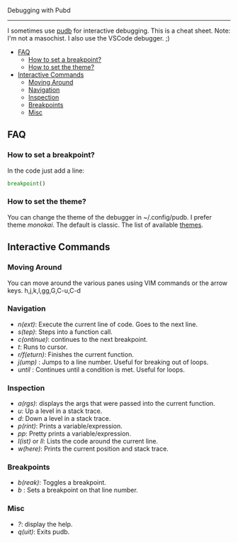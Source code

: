 Debugging with Pubd

---

I sometimes use [pudb](https://github.com/inducer/pudb) for interactive debugging. 
This is a cheat sheet. Note: I'm not a masochist. I also use the VSCode debugger. ;) 

- [FAQ](#faq)
  - [How to set a breakpoint?](#how-to-set-a-breakpoint)
  - [How to set the theme?](#how-to-set-the-theme)
- [Interactive Commands](#interactive-commands)
  - [Moving Around](#moving-around)
  - [Navigation](#navigation)
  - [Inspection](#inspection)
  - [Breakpoints](#breakpoints)
  - [Misc](#misc)

## FAQ

### How to set a breakpoint?

In the code just add a line:

```python
breakpoint()
```

### How to set the theme?

You can change the theme of the debugger in ~/.config/pudb.
I prefer theme _monokai_. The default is classic.
The list of available [themes](https://github.com/inducer/pudb/blob/main/pudb/theme.py).

## Interactive Commands

### Moving Around

You can move around the various panes using VIM commands or the arrow keys.
h,j,k,l,gg,G,C-u,C-d

### Navigation

- _n(ext)_: Execute the current line of code. Goes to the next line.
- _s(tep)_: Steps into a function call.
- _c(ontinue)_: continues to the next breakpoint.
- _t_: Runs to cursor.
- _r/f(eturn)_: Finishes the current function.
- _j(ump) <line number>_: Jumps to a line number. Useful for breaking out of loops.
- _until <condition>_: Continues until a condition is met. Useful for loops.

### Inspection

- _a(rgs)_: displays the args that were passed into the current function.
- _u_: Up a level in a stack trace.
- _d_: Down a level in a stack trace.
- _p(rint)_: Prints a variable/expression.
- _pp_: Pretty prints a variable/expression.
- _l(ist)_ or _ll_: Lists the code around the current line.
- _w(here)_: Prints the current position and stack trace.

### Breakpoints

- _b(reak)_: Toggles a breakpoint.
- _b <line number>_: Sets a breakpoint on that line number.

### Misc

- _?_: display the help.
- _q(uit)_: Exits pudb.
